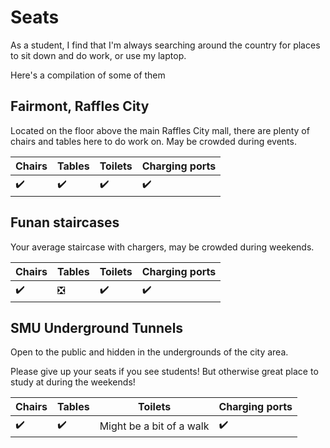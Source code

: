 # Seats

As a student, I find that I'm always searching around the country for places to sit down and do work, or use my laptop.

Here's a compilation of some of them

## Fairmont, Raffles City

Located on the floor above the main Raffles City mall, there are plenty of chairs and tables here to do work on. May be crowded during events.

| Chairs | Tables | Toilets | Charging ports |
|---|---|---|---|
| ✔️ | ✔️ | ✔️ | ✔️ |

## Funan staircases

Your average staircase with chargers, may be crowded during weekends.

| Chairs | Tables | Toilets | Charging ports |
|---|---|---|---|
| ✔️ | ❎ | ✔️ | ✔️ |

## SMU Underground Tunnels

Open to the public and hidden in the undergrounds of the city area.

Please give up your seats if you see students! But otherwise great place to study at during the weekends!

| Chairs | Tables | Toilets | Charging ports |
|---|---|---|---|
| ✔️ | ✔️ | Might be a bit of a walk | ✔️ |
